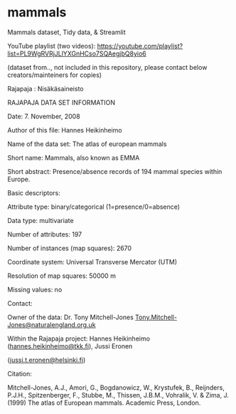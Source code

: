 # mammals
Mammals dataset, Tidy data, & Streamlit

YouTube playlist (two videos): https://youtube.com/playlist?list=PL9WgRVRjJLlYXGnHCso7SQAegjbQ8yio6

(dataset from.., not included in this repository, please contact below creators/mainteiners for copies)

Rajapaja : Nisäkäsaineisto

RAJAPAJA DATA SET INFORMATION

Date: 7. November, 2008

Author of this file: Hannes Heikinheimo

Name of the data set: The atlas of european mammals

Short name: Mammals, also known as EMMA

Short abstract: Presence/absence records of 194 mammal species within Europe.

Basic descriptors:

Attribute type: binary/categorical (1=presence/0=absence)

Data type: multivariate

Number of attributes: 197

Number of instances (map squares): 2670

Coordinate system: Universal Transverse Mercator (UTM)

Resolution of map squares: 50000 m

Missing values: no

Contact:

Owner of the data: Dr. Tony Mitchell-Jones <Tony.Mitchell-Jones@naturalengland.org.uk>

Within the Rajapaja project: Hannes Heikinheimo (hannes.heikinheimo@tkk.fi), Jussi Eronen

(jussi.t.eronen@helsinki.fi)

Citation:

Mitchell-Jones, A.J., Amori, G., Bogdanowicz, W., Krystufek, B., Reijnders, P.J.H., Spitzenberger, F.,
Stubbe, M., Thissen, J.B.M., Vohralik, V. & Zima, J. (1999) The atlas of European mammals. Academic
Press, London.
